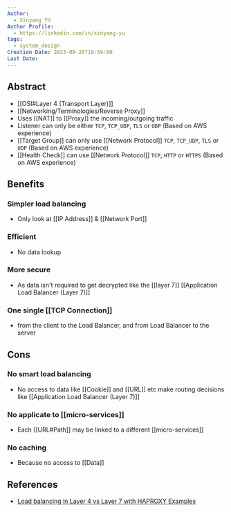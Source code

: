 ```yaml
---
Author:
  - Xinyang YU
Author Profile:
  - https://linkedin.com/in/xinyang-yu
tags:
  - system_design
Creation Date: 2023-09-28T10:59:00
Last Date:
---
```

## Abstract
- [[OSI#Layer 4 (Transport Layer)]]
- [[Networking/Terminologies/Reverse Proxy]]
- Uses [[NAT]] to [[Proxy]] the incoming/outgoing traffic
- Listener can only be either `TCP`, `TCP_UDP`, `TLS` or `UDP` (Based on AWS experience)
- [[Target Group]] can only use [[Network Protocol]] `TCP`, `TCP_UDP`, `TLS` or `UDP` (Based on AWS experience)
- [[Health Check]] can use [[Network Protocol]] `TCP`, `HTTP` or `HTTPS` (Based on AWS experience)

## Benefits
### Simpler load balancing
- Only look at [[IP Address]] & [[Network Port]]
### Efficient 
- No data lookup
### More secure 
- As data isn't required to get decrypted like the [[layer 7]] [[Application Load Balancer (Layer 7)]]
### One single [[TCP Connection]]
- from the client to the Load Balancer, and from Load Balancer to the server

## Cons
### No smart load balancing
- No access to data like [[Cookie]] and [[URL]] etc make routing decisions like [[Application Load Balancer (Layer 7)]]
### No applicate to [[micro-services]]
- Each [[URL#Path]] may be linked to a different [[micro-services]]
### No caching
- Because no access to [[Data]]

## References
- [Load balancing in Layer 4 vs Layer 7 with HAPROXY Examples](https://www.youtube.com/watch?v=aKMLgFVxZYk&t=1186s)